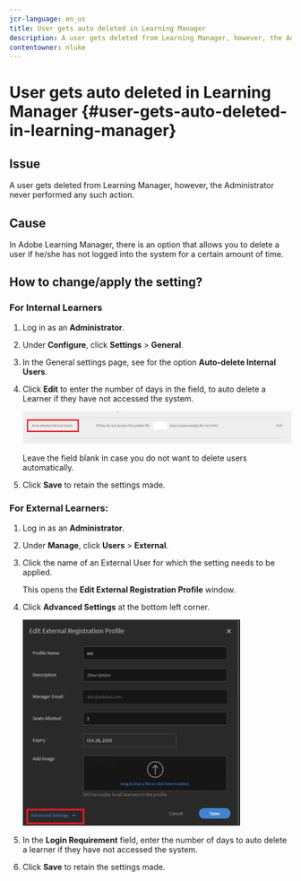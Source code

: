 ```yaml
---
jcr-language: en_us
title: User gets auto deleted in Learning Manager
description: A user gets deleted from Learning Manager, however, the Administrator never performed any such action.
contentowner: nluke
---
```



# User gets auto deleted in Learning Manager {#user-gets-auto-deleted-in-learning-manager}

## Issue

A user gets deleted from Learning Manager, however, the Administrator never performed any such action.

## Cause

In Adobe Learning Manager, there is an option that allows you to delete a user if he/she has not logged into the system for a certain amount of time.

## How to change/apply the setting?

### For Internal Learners

1. Log in as an **Administrator**.
1. Under **Configure**, click **Settings** > **General**.
1. In the General settings page, see for the option **Auto-delete Internal Users**.
1. Click **Edit** to enter the number of days in the field, to auto delete a Learner if they have not accessed the system. 

   ![](assets/cp-autodelete-internal.png)

   Leave the field blank in case you do not want to delete users automatically.

1. Click **Save** to retain the settings made.

### For External Learners:

1. Log in as an **Administrator**.
1. Under **Manage**, click **Users** > **External**.
1. Click the name of an External User for which the setting needs to be applied.

   This opens the **Edit External Registration Profile** window.

1. Click **Advanced Settings** at the bottom left corner.

   ![](assets/cp-autodelete-external.png)

1. In the **Login Requirement** field, enter the number of days to auto delete a learner if they have not accessed the system. 
1. Click **Save** to retain the settings made.
